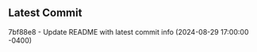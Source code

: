 
## Latest Commit
7bf88e8 - Update README with latest commit info (2024-08-29 17:00:00 -0400) <Yunxi-Zhou>
